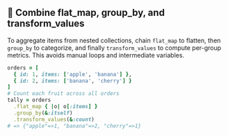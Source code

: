 ## 🔀 Combine flat_map, group_by, and transform_values

To aggregate items from nested collections, chain `flat_map` to flatten, then `group_by` to categorize, and finally `transform_values` to compute per-group metrics. This avoids manual loops and intermediate variables.

```ruby
orders = [
  { id: 1, items: ['apple', 'banana'] },
  { id: 2, items: ['banana', 'cherry'] }
]
# Count each fruit across all orders
tally = orders
  .flat_map { |o| o[:items] }
  .group_by(&:itself)
  .transform_values(&:count)
# => {"apple"=>1, "banana"=>2, "cherry"=>1}
```